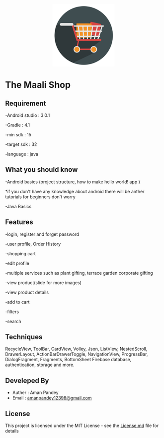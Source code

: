<p align="center"> 
<img src="logo.png" width="200" height="200">
</p>

# The Maali Shop

## Requirement
-Android studio : 3.0.1

-Gradle : 4.1

-min sdk : 15

-target sdk : 32

-language : java

## What you should know
-Android basics (project structure, how to make hello world! app )

*if you don't have any knowledge about android there will be anther tutorials for beginners don't worry

-Java Basics

## Features
-login, register and forget password

-user profile, Order History

-shopping cart

-edit profile

-multiple services such as plant gifting, terrace garden corporate gifting

-view product(slide for more images)

-view product details

-add to cart

-filters

-search

## Techniques
RecycleView, ToolBar, CardView, Volley, Json, ListView, NestedScroll, DrawerLayout, ActionBarDrawerToggle, NavigationView, ProgressBar, DialogFragment, Fragments, BottomSheet Firebase database, authentication, storage and more.

## Develeped By
* Auther : Aman Pandey
* Email  : amanpandey12398@gmail.com

## License
This project is licensed under the MIT License - see the [License.md](License.md) file for details
